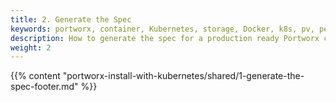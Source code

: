 ```yaml
---
title: 2. Generate the Spec
keywords: portworx, container, Kubernetes, storage, Docker, k8s, pv, persistent disk, gke, gce
description: How to generate the spec for a production ready Portworx cluster in a Google Kubernetes Engine (GKE).
weight: 2
---
```


{{% content "portworx-install-with-kubernetes/shared/1-generate-the-spec-footer.md" %}}
